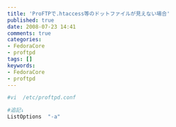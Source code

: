 ```yaml
---
title: 'ProFTPで.htaccess等のドットファイルが見えない場合'
published: true
date: 2008-07-23 14:41
comments: true
categories:
- FedoraCore
- proftpd
tags: []
keywords:
- FedoraCore
- proftpd
---
```

```sh
#vi  /etc/proftpd.conf

#追記↓
ListOptions  "-a"
```